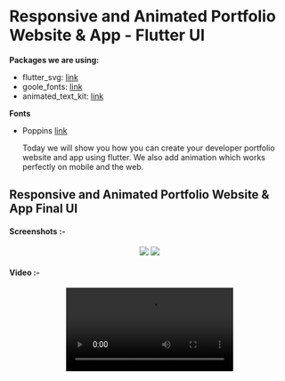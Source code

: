 # Responsive and Animated Portfolio Website & App - Flutter UI

**Packages we are using:**

- flutter_svg: [link](https://pub.dev/packages/flutter_svg)
- goole_fonts: [link](https://pub.dev/packages/google_fonts)
- animated_text_kit: [link](https://pub.dev/packages/animated_text_kit)
  

**Fonts**

- Poppins [link](https://fonts.google.com/specimen/Poppins)

  Today we will show you how you can create your developer portfolio website and app using flutter. We also add animation which works perfectly on mobile and the web.

## Responsive and Animated Portfolio Website & App Final UI

#### Screenshots :-
<div align="center">
  <img src="https://github.com/Drashtipatel296/portfolio_web/assets/143180636/f8b487d2-2c8a-4bf0-85ee-16c2782a81e9">
  <img src="https://github.com/Drashtipatel296/portfolio_web/assets/143180636/5a419db2-24da-4a59-bea3-30087f0af027">
</div>

#### Video :-
<div align="center">
   <video src="https://github.com/Drashtipatel296/portfolio_web/assets/143180636/40b55a51-1a3f-4fb7-9069-825501f9199c">
</div>







